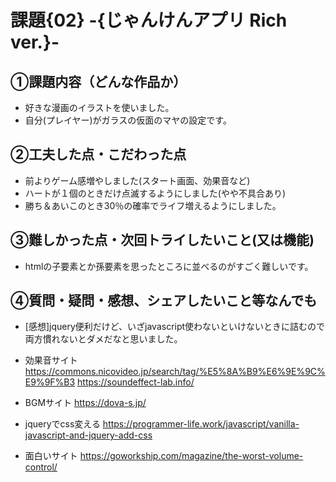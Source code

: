 # 課題{02} -{じゃんけんアプリ Rich ver.}- 

## ①課題内容（どんな作品か）
- 好きな漫画のイラストを使いました。
- 自分(プレイヤー)がガラスの仮面のマヤの設定です。

## ②工夫した点・こだわった点
- 前よりゲーム感増やしました(スタート画面、効果音など)
- ハートが１個のときだけ点滅するようにしました(やや不具合あり)
- 勝ち＆あいこのとき30％の確率でライフ増えるようにしました。

## ③難しかった点・次回トライしたいこと(又は機能)
- htmlの子要素とか孫要素を思ったところに並べるのがすごく難しいです。


## ④質問・疑問・感想、シェアしたいこと等なんでも
- [感想]jquery便利だけど、いざjavascript使わないといけないときに詰むので両方慣れないとダメだなと思いました。

- 効果音サイト
 https://commons.nicovideo.jp/search/tag/%E5%8A%B9%E6%9E%9C%E9%9F%B3
https://soundeffect-lab.info/
- BGMサイト
https://dova-s.jp/
- jqueryでcss変える
https://programmer-life.work/javascript/vanilla-javascript-and-jquery-add-css
- 面白いサイト
https://goworkship.com/magazine/the-worst-volume-control/
